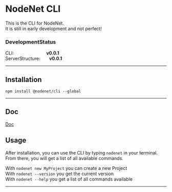 # NodeNet CLI

This is the CLI for NodeNet. \
It is still in early development and not perfect!

### DevelopmentStatus

CLI:&emsp;&emsp;&emsp;&emsp;&emsp;&emsp;&emsp; **v0.0.1** \
ServerStructure:&emsp;&emsp;**v0.0.1**

---

## Installation

`npm install @nodenet/cli --global`

---

## Doc

[Doc](../../wiki)

## Usage

After installation, you can use the CLI by typing `nodenet` in your terminal. \
From there, you will get a list of all available commands.

With `nodenet new MyProject` you can create a new Project  
With `nodenet --version` you get the current version  
With `nodenet --help` you get a list of all commands available

---
